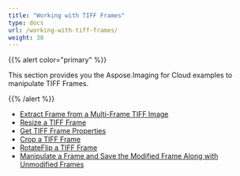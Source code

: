 ```yaml
---
title: "Working with TIFF Frames"
type: docs
url: /working-with-tiff-frames/
weight: 30
---
```


{{% alert color="primary" %}} 

This section provides you the Aspose.Imaging for Cloud examples to manipulate TIFF Frames.

{{% /alert %}} 

- [Extract Frame from a Multi-Frame TIFF Image](/extract-frame-from-a-multi-frame-tiff-image-html/)
- [Resize a TIFF Frame](/resize-a-tiff-frame-html/)
- [Get TIFF Frame Properties](/get-tiff-frame-properties-html/)
- [Crop a TIFF Frame](/crop-a-tiff-frame-html/)
- [RotateFlip a TIFF Frame](/rotateflip-a-tiff-frame-html/)
- [Manipulate a Frame and Save the Modified Frame Along with Unmodified Frames](/manipulate-a-frame-and-save-the-modified-frame-along-with-unmodified-frames-html/)
